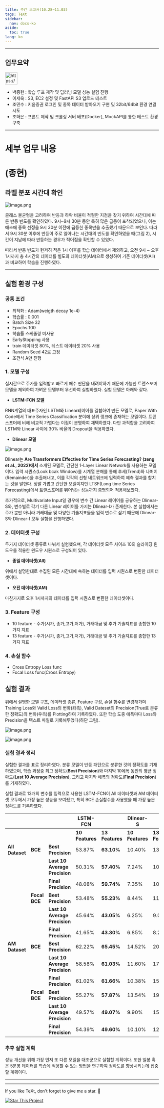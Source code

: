 ```yaml
---
title: 주간 보고서(10.28~11.03)
tags: TeXt
sidebar:
  nav: docs-ko
aside:
  toc: true
lang: ko
---
```



---

## 업무요약

<aside>
<img src="https://www.notion.so/icons/light-bulb_yellow.svg" alt="https://www.notion.so/icons/light-bulb_yellow.svg" width="40px" />

</aside>

- 박종현 : 학습 루프 제작 및 딥러닝 모델 성능 실험 진행
- 이제욱 :  S3, EC2 설정 및 FastAPI S3 업로드 테스트
- 조민수 :  키움증권 로그인 및 종목 데이터 받아오기 구현 및 32bit/64bit 환경 연결 시도
- 조하은 :  프론트 제작 및 크롤링 서버 배포(Docker), MockAPI를 통한 테스트 환경 구축


---


# 세부 업무 내용

# (종현)

## 라벨 분포 시간대 확인

![image.png](https://github.com/INU-Capstone-ZEUS/inu-capstone-zeus.github.io/blob/master/assets/images/report/_9_report/image.png?raw=true)

 클래스 불균형을 고려하여 반등과 하락 비율이 적절한 지점을 찾기 위하여 시간대에 따른 반등 빈도를 확인하였다. 9시~9시 30분 동안 특히 많은 급등이 포착되었으나, 이는 애초에 종목 선정을 9시 30분 이전에 급등한 종목만을 추출했기 때문으로 보인다. 따라서 9시 30분 이후에 반등이 주로 일어나는 시간대의 빈도를 확인하였을 때(그림 2), 시간이 지남에 따라 반등하는 경우가 적어짐을 확인할 수 있었다.

 따라서 반등 빈도가 현저히 적은 1시 이후를 학습 데이터에서 제외하고, 오전 9시 ~ 오후 1시까지 총 4시간의 데이터를 별도의 데이터셋(AM)으로 생성하여 기존 데이터셋(All)과 비교하여 학습을 진행하였다.

---

## 실험 환경 구성

### 공통 조건

- 최적화 : Adam(weigth decay 1e-4)
- 학습률 : 0.001
- Batch Size 32
- Epochs 100
- 학습률 스케줄링 미사용
- EarlyStopping 사용
- train 데이터셋 80%, 테스트 데이터셋 20% 사용
- Random Seed 42로 고정
- 조건식 A만 진행

### 1. 모델 구성

 실시간으로 주가를 입력받고 빠르게 매수 판단을 내려야하기 때문에 가능한 트랜스포머 모델을 제외하여 가벼운 모델부터 우선하여 실험하였다. 실험 모델은 아래와 같다.

- **LSTM-FCN 모델**

 RNN계열의 대표주자인 LSTM와 Linear레이어를 결합하여 만든 모델로, Paper With Code에서 Time Series Classification 분야에 상위 랭크에 존재하는 모델이다. 트랜스포머에 비해 비교적 가볍다는 이점이 분명하여 채택하였다. 다만 과적합을 고려하여 LSTM와 Linear 사이에 30% 비율의 Dropout을 적용하였다.

- **Dlinear 모델**

![image.png](https://github.com/INU-Capstone-ZEUS/inu-capstone-zeus.github.io/blob/master/assets/images/report/_9_report/image%201.png?raw=true)

 Dlinear는 **Are Transformers Effective for Time Series Forecasting? (zeng et al., 2022)에서** 소개된 모델로, 간단한 1-Layer Linear Network를 사용하는 모델이다. 입력 시퀀스(Look bcak Window)를 시계열 분해를 통해 추세(Trend)와 나머지(Remainder)을 추출해내고, 이를 각각의 선형 네트워크에 입력하여 예측 결과를 합치는 것을 말한다. 정말 가볍고 간단한 모델이지만 LTSF(Long time Series Forecasting)에서 트랜스포머를 뛰어넘는 성능까지 증명되어 적용해보았다.

 추가적으로, Multivariate Input일 경우에 변수 간 Linear 레이어를 공유하는 Dlinear-S와, 변수별로 각기 다른 Linear 레이어를 가지는 Dlinear-I가 존재한다. 본 실험에서는 주가 뿐만 아니라 거래대금 및 다양한 기술지표들을 입력 변수로 삼기 때문에 Dlinear-S와 Dlinear-I 모두 실험을 진행하였다.

### 2. 데이터셋 구성

 두가지 데이터셋 종류로 나눠서 실험했으며, 각 데이터셋 모두 사이즈 10의 슬라이딩 윈도우를 적용한 윈도우 시퀀스로 구성되어 있다.

- **종일 데이터셋(All)**

 위에서 설명한대로 수집된 모든 시간대에 속하는 데이터를 입력 시퀀스로 변환한 데이터셋이다.

- **오전 데이터셋(AM)**

 마찬가지로 오후 1시까지의 데이터를 입력 시퀀스로 변환한 데이터셋이다.

### 3. Feature 구성

- 10 feature - 주가(시가, 종가,고가,저가), 거래대금 및 추가 기술지표를 종합한 10가지 지표
- 13 feature - 주가(시가, 종가,고가,저가), 거래대금 및 추가 기술지표를 종합한 13가지 지표

### 4. 손실 함수

- Cross Entropy Loss func
- Focal Loss func(Cross Entropy)

## 실험 결과

 위에서 설명한 모델 구조, 데이터셋 종류, Feature 구성, 손실 함수를 변경해가며 Training Loss와 Valid Loss의 변화(좌측), Valid Dateset의 Precision(True로 분류한 정확도)의 변화(우측)를 Plotting하여 기록하였다. 또한 학습 도중 에폭마다 Loss와 Precision을 텍스트 파일로 기록해두었다(하단 그림).

![image.png](https://github.com/INU-Capstone-ZEUS/inu-capstone-zeus.github.io/blob/master/assets/images/report/_9_report/image%202.png?raw=true)

![image.png](https://github.com/INU-Capstone-ZEUS/inu-capstone-zeus.github.io/blob/master/assets/images/report/_9_report/image%203.png?raw=true)

### 실험 결과 정리

 실험한 결과를 표로 정리하였다. 분류 모델이 반등 패턴으로 분류한 것의 정확도를 기재하였으며, 학습 과정중 최고 정확도(**Best Precision**)와 마지막 10에폭 동안의 평균 정확도(**Last 10 Average Precision**), 그리고 마지막 에폭의 정확도(**Final Precision**)를 기재하였다.

 실험 결과로 13개의 변수를 입력으로 사용한 LSTM-FCN이 All 데이터셋과 AM 데이터셋 모두에서 가장 높은 성능을 보여줬고, 특히 BCE 손실함수를 사용했을 때 가장 높은 정확도를 기록하였다.

|  |  |  | LSTM-FCN |  | Dlinear-S |  | Dlinear_I |  |
| --- | --- | --- | --- | --- | --- | --- | --- | --- |
|  |  |  | **10 Features** | **13 Features** | **10 Features** | **13 Features** | **10 Features** | **13 Features** |
| **All Dataset** | **BCE** | **Best Precision** | 53.87% | **63.10%** | 10.40% | 13.06% | 10.48% | 16.18% |
|  |  | **Last 10 Average Precision** | 50.31% | **57.40%** | 7.24% | 10.85% | 6.65% | 9.15% |
|  |  | **Final Precision** | 48.08% | **59.74%** | 7.35% | 10.35% | 8.00% | 10.77% |
|  | **Focal BCE** | **Best Precision** | 53.48% | **55.23%** | 8.44% | 11.68% | 7.15% | 14.82% |
|  |  | **Last 10 Average Precision** | 45.64% | **43.05%** | 6.25% | 9.03% | 4.95% | 7.79% |
|  |  | **Final Precision** | 41.65% | **43.30%** | 6.85% | 8.28% | 5.55% | 9.12% |
| **AM Dataset** | **BCE** | **Best Precision** | 62.22% | **65.45%** | 14.52% | 20.94% | 16.23% | 25.42% |
|  |  | **Last 10 Average Precision** | 58.58% | **61.03%** | 11.60% | 17.04% | 12.03% | 18.08% |
|  |  | **Final Precision** | 61.02% | **61.66%** | 10.38% | 15.37% | 9.76% | 14.77% |
|  | **Focal BCE** | **Best Precision** | 55.27% | **57.87%** | 13.54% | 19.29% | 13.24% | 20.10% |
|  |  | **Last 10 Average Precision** | 49.57% | **49.07%** | 9.90% | 15.25% | 7.94% | 13.23% |
|  |  | **Final Precision** | 54.39% | **49.60%** | 10.10% | 12.56% | 5.26% | 12.35% |

### 추후 실험 계획

 성능 개선을 위해 가장 먼저 또 다른 모델을 대조군으로 실험할 계획이다. 또한 일봉 혹은 5분봉 데이터를 학습에 적용할 수 있는 방법을 연구하여 정확도를 향상시키는데 집중할 계획이다.

---





<!-- # (제욱)

### Fastapi

현재 웹 서비스에서 Fastapi는 3개의 용도로 사용된다. 

- 모델 서빙

미리 학습된 모델을 fast api에 포함시켜 curl로 입력값을 보낼 경우 모델의 판별값을 받을 수 있게 한다. 우리의 서비스의 경우에는 시가, 거래대금 등이 입력이 되겠고 결과값으로 현재 주식 구매를 해야 할지 말지를 결과로 받게 된다. 

![image.png](https://github.com/INU-Capstone-ZEUS/inu-capstone-zeus.github.io/blob/master/assets/images/report/_9_report/image%204.png?raw=true)

- 키움 증권 로그인 제공

키움 증권 api를 이용해 사용자가 서비스에 처음 접속했을 때 로그인할 수 있게끔 할 것이다.

- 웹 크롤링

검색기로 종목을 추출할 경우 웹 크롤링 url로 요청을 보내 gemini api 호출 결과값을 받아온다.

그 후에 aws s3에 저장한다. 저장된 분석 결과는 react에서 읽어온 뒤 사용자에게 보여준다. 

### S3 저장소 추가

지금까지 해왔던 것처럼 S3 또한 Terraform으로 생성하였다. 

```python
resource "aws_s3_bucket" "s3" {
  bucket = "${var.common_info.env}-${var.common_info.service_name}-bucket"

  tags = {
    environment = "${var.common_tags.Environment}"
  }
}

resource "aws_s3_bucket_public_access_block" "public-access" {
  bucket = aws_s3_bucket.s3.id

  block_public_acls       = false
  block_public_policy     = false
  ignore_public_acls      = false
  restrict_public_buckets = false
}

resource "aws_s3_bucket_policy" "bucket-policy" {
  bucket = aws_s3_bucket.s3.id

  depends_on = [
    aws_s3_bucket_public_access_block.public-access
  ]

  policy = <<POLICY
{
  "Version":"2012-10-17",
  "Statement":[
    {
      "Sid":"PublicRead",
      "Effect":"Allow",
      "Principal": "*",
      "Action":["s3:GetObject"],
      "Resource":["arn:aws:s3:::${aws_s3_bucket.s3.id}/*"]
    }
  ]
}
POLICY
}
```

![image.png](https://github.com/INU-Capstone-ZEUS/inu-capstone-zeus.github.io/blob/master/assets/images/report/_9_report/image%205.png?raw=true)

또 React에서 S3를 호출하기 위해 cors 설정을 추가한다.

```python
resource "aws_s3_bucket_cors_configuration" "example" {
  bucket = aws_s3_bucket.s3.id

  cors_rule {
      allowed_headers = ["*"]
      allowed_methods = ["GET", "POST", "PUT"]
      allowed_origins = ["*"]
      expose_headers  = ["ETag"]
      max_age_seconds = 3000
  }
}
```

### EC2 인스턴스 역할 추가

서비스 컨테이너들이(React, Fastapi)는 S3에 접근하기 위해서는 권한이 있어야 한다. AWS IAM USER를 생성한 뒤 컨테이너 내부에서 직접 연결하는 방식도 있겠지만 보안적으로 문제가 생길 수 있기 때문에 키 값을 HardCoding 할 수는 없고 위험을 피하기 위해 환경변수로 설정하는 것은 귀찮은 과정이다.

이 때 주로 사용되는 방법이 EC2 인스턴스 자체에 S3를 사용할 권한을 부여하는 것이다. 이렇게 함으로서 EC2 아래에서 띄워지는 컨테이너들은 S3에 접근할 권한을 자동적으로 취득한다. 

역할을 생성한 뒤 권한을 역할에 연결하고 ec2에 그 역할을 할당하는 것으로 과정이 완료된다.

해당 과정 또한 Terraform으로 생성한다.

```python
resource "aws_iam_policy" "s3_access_policy" {
  name        = "ec2_s3_access_policy"
  description = "Allow EC2 to access S3 buckets"

  policy = jsonencode({
    Version = "2012-10-17",
    Statement = [
      {
        Effect   = "Allow",
        Action   = [
          "s3:ListBucket",
          "s3:GetObject",
          "s3:PutObject"
        ],
        Resource = [
          "arn:aws:s3:::dev-jeus-bucket",          # S3 버킷
          "arn:aws:s3:::dev-jeus-bucket/*"         # 버킷 내 객체
        ]
      }
    ]
  })
}

# 역할에 정책 연결
resource "aws_iam_role_policy_attachment" "ec2_role_policy_attach" {
  role       = aws_iam_role.ec2_role.name
  policy_arn = aws_iam_policy.s3_access_policy.arn
}

resource "aws_iam_role" "ec2_role" {
  name = "ec2_s3_access_role"

  assume_role_policy = jsonencode({
    Version = "2012-10-17",
    Statement = [
      {
        Effect = "Allow",
        Principal = {
          Service = "ec2.amazonaws.com"
        },
        Action = "sts:AssumeRole"
      }
    ]
  })
}

# IAM 인스턴스 프로파일 생성
resource "aws_iam_instance_profile" "ec2_instance_profile" {
  name = "ec2_instance_profile"
  role = aws_iam_role.ec2_role.name
}
```

해당 부분을 인스턴스 생성한 파일에 추가한다.

```python
iam_instance_profile = aws_iam_instance_profile.ec2_instance_profile.name
```

역할이 권한과 잘 연결되고 또 ec2 인스턴스에 역할이 할당된 것을 확인가능하다.

![image.png](https://github.com/INU-Capstone-ZEUS/inu-capstone-zeus.github.io/blob/master/assets/images/report/_9_report/image%206.png?raw=true)

### Fastapi S3 업로드

/crawl-and-analyze router에 다음 코드를 추가해서 gemini api 사용 결과를 s3에 업로드하게끔 한다.

```python
import boto3

# S3 클라이언트 생성
s3_client = boto3.client("s3")

# JSON 데이터 S3 업로드
    s3_bucket_name = "dev-jeus-bucket"  
    file_name = f"{company_name}_analysis_{datetime.now().strftime('%Y%m%d_%H%M%S')}.json"
    json_data = json.dumps([article.dict() for article in analysis_dto], ensure_ascii=False, indent=4)

    try:
        s3_client.put_object(
            Bucket=s3_bucket_name,
            Key=file_name,
            Body=json_data,
            ContentType='application/json'
        )
    except Exception as e:
        raise HTTPException(status_code=500, detail=f"Failed to upload file to S3: {e}")
```

![image.png](https://github.com/INU-Capstone-ZEUS/inu-capstone-zeus.github.io/blob/master/assets/images/report/_9_report/image%207.png?raw=true)

### 추후 계획

만약 처음 페이지를 켰을 때 s3에 아무 것도 없으면 아무 칸이 보이질 않는다.

사용자가 계속해서 내용이 보일 때까지 새로고침을 한다면 접근성이 떨어지는 웹 서비스가 될 것이다. 따라서 웹 서비스에서 주기적으로 업로드 되는 것을 알고 자동으로 변경사항을 사용자에게 제공해야한다.

따라서 서비스에 S3 -> lambda -> websocket api로 이어지는 실시간 처리를 도입하는 것을 목표로 한다. s3에 객체가 업로드 되면 람다 함수가 트리거 되고 websocket api로 react에 전달한다. react에선 알림을 받고 내용을 불러와 사용자에게 바로 보여준다.

이렇게 함으로서 사용자는 실시간으로 데이터가 업데이트되는 것을 알 수 있다.

---





# (민수)

## 키움 증권 api

키움증권 open api를 사용해서 로그인 기능을 구현하였다.

우선 키움증권 api를 사용하기위해 python을 가상환경에서 32bit으로 구축하였다.

![image.png](https://github.com/INU-Capstone-ZEUS/inu-capstone-zeus.github.io/blob/master/assets/images/report/_9_report/32%25E3%2585%25A0%25E3%2585%2591%25E3%2585%2585.png?raw=true)

키움증권 api를 연결하기 위해 pykiwoom 패키지를 설치하고

```jsx
kiwoom = Kiwoom()
kiwoom.CommConnect(block=True)
```

다음과 같은 코드를 작성하여 로그인창이 표시되도록 구현하였다.

추가적으로 기존 구현된 종목데이터를 받아와서 차트를 구현하였다. 일단 웹사이트에 보여주기 전 그려지는 모습을 확인하고자 matplot을 통해 캔들차트 형식으로 구현하였다. 대표적인 주식인 삼성전자에 대한 데이터를 기반으로 구현해보았다.

![image.png](https://github.com/INU-Capstone-ZEUS/inu-capstone-zeus.github.io/blob/master/assets/images/report/_9_report/Figure_1.png?raw=true)

다음과 같은 형식으로 일봉데이터에 대해서 차트가 그려지는 것을 확인 할 수있었다.

```jsx
import pandas as pd
    df = pd.DataFrame(kiwoom.ohlcv, columns=['date', 'open', 'high', 'low', 'close', 'volume'])
    df['date'] = pd.to_datetime(df['date'])
    df = df.set_index('date')

    # 차트 그리기
    fig, ax = plt.subplots(figsize=(12, 6))
    candlestick_ohlc(ax, zip(mdates.date2num(df.index),
                             df['open'], df['high'],
                             df['low'], df['close']),
                     width=0.6, colorup='r', colordown='b')
```

## 문제점

현재 구현된 로그인과 종목데이터 받아오기 및 차트에 대한 코드들은 키움증권 api에서 받아오기 위해서 32bit환경에서 작성되어진 코드이다.

구현된 코드들을 기반으로 fast api에 추가하여 코드를 작성을 시도해 보았으나 현재 작성되어진 fastapi의 경우 64bit 환경에 구현이 되어있어 버전이 맞지 않아 에러가 나오는 현상을 발견하였다.

이를 해결하기 위해 서버를 하나 더 구축하여 fastapi사용하는 서버와 키움증권 api를 사용하는 서버를 사용하여 서버간의 통신을 통하여 구축할 수 있을것이라고 생각하였다.

일단 글로벌 서버를 구축하지 않고 로컬 서버에서 위에 해당하는 방법이 가능한지 테스트진행을 해보았다.

```python
# 32bit_kiwoom_server.py (32비트 환경에서 실행)
from flask import Flask, jsonify
from pykiwoom.kiwoom import *
import pythoncom

app = Flask(__name__)
kiwoom = Kiwoom()

@app.route('/login', methods=['POST'])
def login():
    pythoncom.CoInitialize()  # COM 객체 초기화
    
    # 로그인 창 표시
    kiwoom.CommConnect(block=True)
    
    if kiwoom.GetConnectState() == 1:
        login_info = {
            "status": "logged_in",
            "message": "Login successful"
        }
    else:
        login_info = {
            "status": "login_failed",
            "message": "Login failed"
        }
    
    pythoncom.CoUninitialize()  # COM 객체 해제
    
    return jsonify(login_info)

@app.route('/user_info')
def user_info():
    if kiwoom.GetConnectState() == 0:
        return jsonify({"error": "Not connected"}), 400
    
    account_num = kiwoom.GetLoginInfo("ACCOUNT_CNT")
    accounts = kiwoom.GetLoginInfo("ACCNO")
    user_id = kiwoom.GetLoginInfo("USER_ID")
    user_name = kiwoom.GetLoginInfo("USER_NAME")
    return jsonify({
        "account_num": account_num,
        "accounts": accounts,
        "user_id": user_id,
        "user_name": user_name
    })

if __name__ == '__main__':
    app.run(host='127.0.0.1', port=5000)
```

```python
#64bit fastapi
from fastapi import FastAPI, APIRouter, HTTPException
from fastapi.responses import JSONResponse
import httpx

app = FastAPI()
router = APIRouter()

KIWOOM_API_URL = "http://127.0.0.1:5000"

@router.get("/login")
@router.post("/login")
async def kiwoom_login():
    async with httpx.AsyncClient() as client:
        response = await client.post(f"{KIWOOM_API_URL}/login")
    if response.status_code == 200:
        return JSONResponse(content=response.json())
    else:
        raise HTTPException(status_code=response.status_code, detail="Login failed")

@router.get("/user_info")
async def kiwoom_user_info():
    async with httpx.AsyncClient() as client:
        response = await client.get(f"{KIWOOM_API_URL}/user_info")
    if response.status_code == 200:
        return JSONResponse(content=response.json())
    elif response.status_code == 400:
        raise HTTPException(status_code=400, detail="Not connected to Kiwoom API")
    else:
        raise HTTPException(status_code=response.status_code, detail="Failed to get user info from Kiwoom API")

app.include_router(router, prefix="/kiwoom")

if __name__ == "__main__":
    import uvicorn
    uvicorn.run(app, host="0.0.0.0", port=8000)
```

위의 32bit에서 구현한 파일을 실행하게되면 다음과 같이 32bit에서 로컬 서버가 하나 구축이 된다. 

추가적으로 64bit에서 구현한 파일을 실행하면

![image.png](https://github.com/INU-Capstone-ZEUS/inu-capstone-zeus.github.io/blob/master/assets/images/report/_9_report/image%208.png?raw=true)

다음과 같은 결과가 나타나고 주소를 입력하면 다음과 같이 키움증권 api로그인 화면이 구현되었다.

![image.png](https://github.com/INU-Capstone-ZEUS/inu-capstone-zeus.github.io/blob/master/assets/images/report/_9_report/1234.png?raw=true)

---






# (하은)

## 도커를 통한 크롤링 서버 배포

![image.png](https://github.com/INU-Capstone-ZEUS/inu-capstone-zeus.github.io/blob/master/assets/images/report/_9_report/image%209.png?raw=true)

FastAPI를 사용하여 크롤링 서버를 구축하였다.

기존에 터미널에서 직접 실행시켰던 크롤링 파일과 뉴스 분석 파일을 하나의 라우터에서 post 요청이 오면 실행시키도록 코드를 수정하였다.

또한 Docker image로 빌드하여 Docker Hub에 올린뒤  ec2에서 pull 받아 실행시킴으로써 배포도 진행하였다.

## 크롤링 서버 코드

```jsx
from bs4 import BeautifulSoup
import os
from selenium import webdriver
from selenium.webdriver.chrome.options import Options
from selenium.webdriver.common.by import By
import time
import datetime
from selenium.webdriver.support.ui import WebDriverWait
from selenium.webdriver.support import expected_conditions as EC
from pydantic import BaseModel
from fastapi import APIRouter, HTTPException
from fastapi.responses import JSONResponse
from typing import List, Dict, Any

# 크롤링 요청 데이터 모델
class CrawlRequest(BaseModel):
    company_code: str
    page: int

# 라우터 설정
router = APIRouter()

class CrawlError(Exception):
    """Custom exception for errors during crawling."""
    def __init__(self, message: str):
        self.message = message
        super().__init__(self.message)

# Selenium 설정 함수
def get_browser():
    chrome_options = Options()
    chrome_options.add_argument("--headless")
    chrome_options.add_argument("--no-sandbox")
    chrome_options.add_argument("--disable-dev-shm-usage")
    driver = webdriver.Chrome(options=chrome_options)
    return driver

class CrawlError(Exception):

    def __init__(self, message: str):
        self.message = message
        super().__init__(self.message)

def crawl_news(company_code: str, page: int) -> List[Dict[str, str]]:
    driver = None  # driver 초기화
    try:
        if(len(company_code) != 6):
            print("종목 코드가 올바른 형식이 아닙니다.")
            raise CrawlError("종목 코드가 올바른 형식이 아닙니다.")
        
        if( page < 1):
            print("페이지 번호는 1과 200 사이여야 합니다.")
            raise CrawlError("페이지 번호는 1과 200 사이여야 합니다.")    

        
        # URL / 요청 헤더 설정
        url = f'https://finance.naver.com/item/news.naver?code={company_code}&page={page}'
        driver = get_browser()
        driver.get(url)

        WebDriverWait(driver, 10).until(EC.presence_of_element_located((By.ID, 'news_frame')))
        driver.switch_to.frame('news_frame')

        source_code = driver.page_source
        html = BeautifulSoup(source_code, "html.parser")

        # 중복 뉴스 제거
        for tr in html.select('tr.relation_lst'):
            tr.decompose()

        # 기사 item의 신문사 / 날짜 / 뉴스 주소 갖고 오기
        infos = html.select('.info')
        dates = html.select('.date')
        aTags = html.select('td.title a')

        links = [a.attrs['href'] for a in aTags]
        articles = []

        for i, full_url in enumerate(links):
            try:
                driver.get(full_url)
                WebDriverWait(driver, 10).until(EC.presence_of_element_located((By.CSS_SELECTOR, 'article')))
            except Exception as e:
                raise CrawlError(f"기사 페이지 로딩 실패: {full_url}")

            new_page_source = driver.page_source
            soup = BeautifulSoup(new_page_source, 'html.parser')

            for div in soup.select('div.vod_player_wrap._VIDEO_AREA_WRAP'):
                div.decompose()

            for div in soup.select('div.artical-btm'):
                div.decompose()

            for br in soup.find_all("br"):
                br.replace_with("\n")

            article_content = soup.select_one('article').text.strip()
            article_title = soup.select_one('#title_area span').text.strip()

            article = {
                'title': article_title,
                'publisher': infos[i].text.strip() if i < len(infos) else 'Unknown',
                'date': dates[i].text.strip() if i < len(dates) else 'Unknown',
                'link': full_url,
                'content': article_content,
            }

            articles.append(article)

        driver.quit()

    # 모든 크롤링 작업이 끝난 후 브라우저 종료
    except CrawlError as e:
        if driver:
            driver.quit()
        raise e  # CrawlError를 다시 발생시켜서 상위 함수에서 처리
    except Exception as e:
        if driver:
            driver.quit()
        raise CrawlError(f"크롤링 중 에러 발생: {str(e)}")  # 모든 에러를 CrawlError로 감싸서 던짐

    return articles

```

```jsx
import json
from datetime import datetime
from fastapi import APIRouter, HTTPException
from pydantic import BaseModel
from typing import List
from .crawl_news import crawl_news, CrawlError 
from .analyze_news import analyze_news

router = APIRouter()

# Gemini 분석 요청 
class AnalysisReqDTO(BaseModel):
    evaluation: str
    summary: str

# Gemini 분석 응답
class AnalysisResDTO(BaseModel):
    evaluation: str
    summary: str
    link: str
    title: str

# 전체 요청
class CrawlAndAnalyzeRequest(BaseModel):
    company_code: str
    page: int
    company_name: str

# 전체 응답
class CrawlAndAnalyzeResponse(BaseModel):
    status: str
    total_articles: int 
    analysis: List[AnalysisResDTO]

@router.post("/crawl-and-analyze", response_model=CrawlAndAnalyzeResponse)
async def crawl_and_analyze(request: CrawlAndAnalyzeRequest) -> CrawlAndAnalyzeResponse:
    company_code = request.company_code
    page = request.page
    company_name = request.company_name

    # 크롤링 단계
    try:
        articles = crawl_news(company_code, page)
    except CrawlError as e:  # CrawlError만 처리
        raise HTTPException(status_code=400, detail=f"Crawling error: {e.message}")

    except Exception as e:
        # 예기치 않은 에러 처리
        raise HTTPException(status_code=400, detail=f"Crawling error: {e.message}")

    # 분석 단계
    try:
        analyzed_articles = analyze_news(articles, company_name)
    except Exception as e:
        # Gemini API 요청 제한으로 인해 발생하는 에러 처리
        raise HTTPException(status_code=400, detail=f"Gemini API error: {e.message}")

    # 분석 결과를 DTO로 변환
    analysis_dto = [AnalysisResDTO(**article) for article in analyzed_articles]

    # 응답 데이터를 JSON 파일로 저장
    file_name = f"{company_name}_analysis_{datetime.now().strftime('%Y%m%d_%H%M%S')}.json"
    with open(file_name, "w", encoding="utf-8") as json_file:
        json.dump([article.dict() for article in analysis_dto], json_file, ensure_ascii=False, indent=4)

    # 응답 데이터 생성
    return CrawlAndAnalyzeResponse(
        status="success",
        total_articles=len(analysis_dto),
        analysis=analysis_dto
    )

```

```jsx
import os
import google.generativeai as genai
from dotenv import load_dotenv
import typing_extensions as typing
from fastapi import APIRouter
from typing import Dict, Any, List
import json
from fastapi import APIRouter, HTTPException

class Analysis(typing.TypedDict):
    evaluation: str
    reason: str
    summary: str

router = APIRouter()

def configure_gemini_api():
    load_dotenv()
    GOOGLE_API_KEY = os.getenv('MY_KEY')
    genai.configure(api_key=GOOGLE_API_KEY)

def analyze_article(article_content: str, company_name: str, article_link: str, article_title: str):

    if not article_content:
        return {
            "evaluation": "Error",
            "summary": "분석 실패",
            "link": article_link,  # 링크는 결과에만 포함,
            "title": article_title
        }
    
    prompt = f"""
    다음의 Article을 바탕으로, 이 기사가 ${company_name} 종목에 대해 긍정적인 평가를 내리고 있는지, 부정적인 평가를 내리고 있는지, 또는 종목과 관련이 없는지 판단해줘. [긍정 / 관련 없음 / 부정] 중 하나의 단어로 평가를 내려서 evaluation 필드에 저장해줘. 또한 이 기사에 포함된 종목 관련 정말 중요한 기사의 핵심 내용을 한 번에 알아볼 수 있도록 한 줄로 간략하게 요약해서 'summary'에 저장해줘. 반환 결과는 반드시 JSON 형식이어야 해.
    여기서 'summary' 필드 예시를 들어보자면 다음과 같아.
    
    Article Example:
    {{'evaluation': '긍정, 'summary': '${company_name}가 3분기 실적에서 견조한 매출을 기록 및 '헬시 플레저' 트렌드에 부합하는 제품 출시 및 좋은 성적 도출'}}

    Article:
    {article_content}

    반환 형식은 아래와 같아:
    Analysis = {{'evaluation': str, 'summary': str}}
    Return: Analysis
    """
    
    try:
        model = genai.GenerativeModel("gemini-1.5-flash")
        result = model.generate_content(prompt)

        # candidates가 비어있는지 먼저 확인
        if not result.candidates or not result.candidates[0].content.parts:
            print(prompt);
            print(result);
            raise ValueError("API 응답이 비어 있습니다.")
        
        # API에서 반환된 텍스트 정리
        result_text = result.candidates[0].content.parts[0].text
        cleaned_response = result_text.replace("```json", "").replace("```", "").strip()
        
        # JSON 형식으로 변환
        analysis_result = json.loads(cleaned_response)
        analysis_result['link'] = article_link  # 링크는 결과에만 포함
        analysis_result['title'] = article_title  # 링크는 결과에만 포함
        
        return analysis_result  # 분석 결과 반환
    
    except Exception as e:
        print(f"Error during analysis: {e}")
        return {
            "evaluation": "Error",
            "summary": "API 요청에 실패했습니다.",
            "link": article_link,  # 실패 시에도 링크를 반환
            "title": article_title
        }

# 뉴스 기사 분석 함수
def analyze_news(articles: List[Dict[str, str]], company_name: str) -> List[Dict[str, str]]:
    try:
        configure_gemini_api()
    except Exception as e:
        raise HTTPException(status_code=500, detail=f"API 설정 오류: {str(e)}")
    
    analyzed_articles = []

    for article in articles:
        # 각 기사에 'content' 필드가 없거나 비어 있을 경우 처리
        if 'content' not in article or not article['content']:
            analyzed_articles.append({
                "evaluation": "Error",
                "summary": "기사 내용이 없습니다.",
                "link": article.get('link', 'unknown'),  # 링크 필드 추가
                "title": article.get('title', 'unknown')  # 링크 필드 추가
            })
            continue
        
        # 각 기사를 분석하여 결과를 추가
        analysis = analyze_article(article['content'], company_name, article['link'], article['title'])
        analyzed_articles.append(analysis)

    return analyzed_articles
```

## 프론트 수정

![image.png](https://github.com/INU-Capstone-ZEUS/inu-capstone-zeus.github.io/blob/master/assets/images/report/_9_report/image%2010.png?raw=true)

필요한 컴포넌트만 포함시켜 한 페이지 내에 다 보이도록 코드를 수정하였다.

또한 모달 컴포넌트도 추가로 작성하였다. 서비스를 사용하기 위해서는 영웅문에 로그인해야하기 때문에 recoil을 사용하여 사용자의 로그인 여부를 판단하고 모달을 띄우도록 코드를 작성하였다.

![image.png](https://github.com/INU-Capstone-ZEUS/inu-capstone-zeus.github.io/blob/master/assets/images/report/_9_report/image%2011.png?raw=true)

## MockAPI를 사용한 테스트 환경 구축

![image.png](https://github.com/INU-Capstone-ZEUS/inu-capstone-zeus.github.io/blob/master/assets/images/report/_9_report/image%2012.png?raw=true)

로컬에서 실행시키면 위와같은 정보가 추가적으로 보인다. 백엔드가 개발되기 전에도 서버가 개발된 것처럼 진행할 수 있도록 mockAPI를 사용하다. -->



---

If you like TeXt, don't forget to give me a star. :star2:

[![Star This Project](https://img.shields.io/github/stars/kitian616/jekyll-TeXt-theme.svg?label=Stars&style=social)](https://github.com/kitian616/jekyll-TeXt-theme/)
